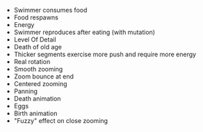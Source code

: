 * Swimmer consumes food
* Food respawns
* Energy
* Swimmer reproduces after eating (with mutation)
* Level Of Detail
* Death of old age
* Thicker segments exercise more push and require more energy
* Real rotation
* Smooth zooming
* Zoom bounce at end
* Centered zooming
* Panning
* Death animation
* Eggs
* Birth animation
* "Fuzzy" effect on close zooming
